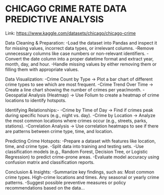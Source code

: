 # CHICAGO CRIME RATE DATA PREDICTIVE ANALYSIS
Link: https://www.kaggle.com/datasets/chicago/chicago-crime

Data Cleaning & Preparation:
-Load the dataset into Pandas and inspect it for missing values, incorrect data types, or irrelevant columns.
-Remove unnecessary columns like case numbers or non-relevant identifiers.
-Convert the date column into a proper datetime format and extract year, month, day, and hour.
-Handle missing values by either removing them or filling them with appropriate values.

Data Visualization:
-Crime Count by Type → Plot a bar chart of different crime types to see which are most frequent.
-Crime Trend Over Time → Create a line chart showing the number of crimes per year/month.
-Geospatial Analysis (Heatmap) → Use Folium to create a heatmap of crime locations to identify hotspots.

Identifying Relationships:-
-Crime by Time of Day → Find if crimes peak during specific hours (e.g., night vs. day).
-Crime by Location → Analyze the most common locations where crimes occur (e.g., streets, parks, stations).
-Correlation Analysis → Use correlation heatmaps to see if there are patterns between crime type, time, and location.

Predicting Crime Hotspots:
-Prepare a dataset with features like location, time, and crime type.
-Split data into training and testing sets.
-Use classification models (e.g., Random Forest, Decision Tree, or Logistic Regression) to predict crime-prone areas.
-Evaluate model accuracy using confusion matrix and classification reports.

Conclusion & Insights:
-Summarize key findings, such as:
  Most common crime types.
  High-crime locations and times.
  Any seasonal or yearly crime patterns.
-Suggest possible preventive measures or policy recommendations based on the data...

